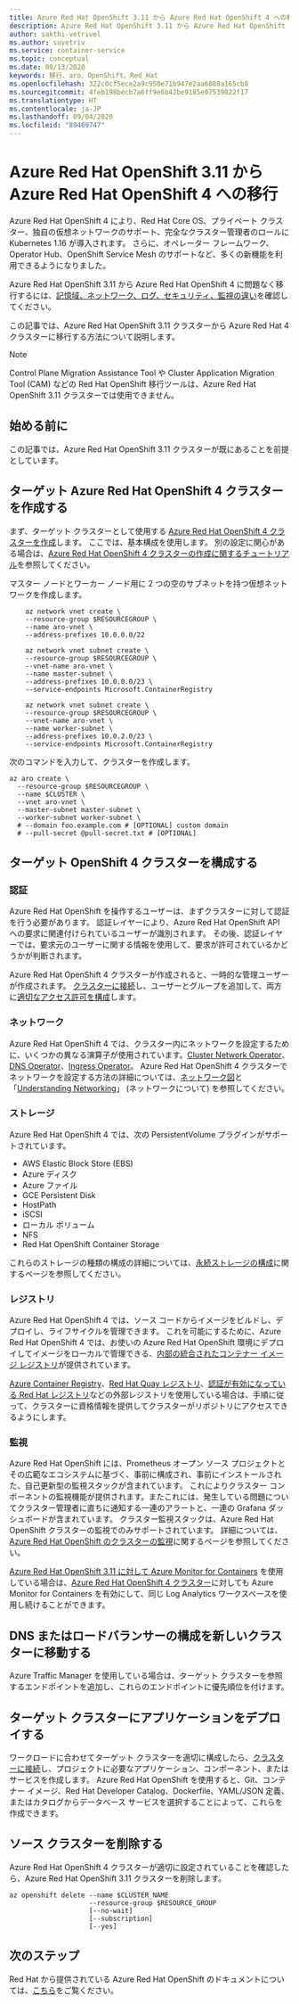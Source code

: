 ```yaml
---
title: Azure Red Hat OpenShift 3.11 から Azure Red Hat OpenShift 4 への移行
description: Azure Red Hat OpenShift 3.11 から Azure Red Hat OpenShift 4 への移行
author: sakthi-vetrivel
ms.author: suvetriv
ms.service: container-service
ms.topic: conceptual
ms.date: 08/13/2020
keywords: 移行、aro、OpenShift、Red Hat
ms.openlocfilehash: 322c0cf5ece2a9c950e71b947e2aa6088a165cb8
ms.sourcegitcommit: 4feb198becb7a6ff9e6b42be9185e07539022f17
ms.translationtype: HT
ms.contentlocale: ja-JP
ms.lasthandoff: 09/04/2020
ms.locfileid: "89469747"
---
```

# <a name="migrate-from-azure-red-hat-openshift-311-to-azure-red-hat-openshift-4"></a>Azure Red Hat OpenShift 3.11 から Azure Red Hat OpenShift 4 への移行

Azure Red Hat OpenShift 4 により、Red Hat Core OS、プライベート クラスター、独自の仮想ネットワークのサポート、完全なクラスター管理者のロールに Kubernetes 1.16 が導入されます。 さらに、オペレーター フレームワーク、Operator Hub、OpenShift Service Mesh のサポートなど、多くの新機能を利用できるようになりました。

Azure Red Hat OpenShift 3.11 から Azure Red Hat OpenShift 4 に問題なく移行するには、[記憶域、ネットワーク、ログ、セキュリティ、監視の違い](https://docs.openshift.com/container-platform/4.4/migration/migrating_3_4/planning-migration-3-to-4.html)を確認してください。

この記事では、Azure Red Hat OpenShift 3.11 クラスターから Azure Red Hat 4 クラスターに移行する方法について説明します。

> [!NOTE]
> Control Plane Migration Assistance Tool や Cluster Application Migration Tool (CAM) などの Red Hat OpenShift 移行ツールは、Azure Red Hat OpenShift 3.11 クラスターでは使用できません。

## <a name="before-you-begin"></a>始める前に

この記事では、Azure Red Hat OpenShift 3.11 クラスターが既にあることを前提としています。

## <a name="create-a-target-azure-red-hat-openshift-4-cluster"></a>ターゲット Azure Red Hat OpenShift 4 クラスターを作成する

まず、ターゲット クラスターとして使用する [Azure Red Hat OpenShift 4 クラスターを作成](tutorial-create-cluster.md)します。 ここでは、基本構成を使用します。 別の設定に関心がある場合は、[Azure Red Hat OpenShift 4 クラスターの作成に関するチュートリアル](tutorial-create-cluster.md)を参照してください。

マスター ノードとワーカー ノード用に 2 つの空のサブネットを持つ仮想ネットワークを作成します。

```azurecli-interactive
    az network vnet create \
    --resource-group $RESOURCEGROUP \
    --name aro-vnet \
    --address-prefixes 10.0.0.0/22

    az network vnet subnet create \
    --resource-group $RESOURCEGROUP \
    --vnet-name aro-vnet \
    --name master-subnet \
    --address-prefixes 10.0.0.0/23 \
    --service-endpoints Microsoft.ContainerRegistry

    az network vnet subnet create \
    --resource-group $RESOURCEGROUP \
    --vnet-name aro-vnet \
    --name worker-subnet \
    --address-prefixes 10.0.2.0/23 \
    --service-endpoints Microsoft.ContainerRegistry
```

次のコマンドを入力して、クラスターを作成します。

```azurecli-interactive
az aro create \
  --resource-group $RESOURCEGROUP \
  --name $CLUSTER \
  --vnet aro-vnet \
  --master-subnet master-subnet \
  --worker-subnet worker-subnet \
  # --domain foo.example.com # [OPTIONAL] custom domain
  # --pull-secret @pull-secret.txt # [OPTIONAL]
```

## <a name="configure-the-target-openshift-4-cluster"></a>ターゲット OpenShift 4 クラスターを構成する

### <a name="authentication"></a>認証

Azure Red Hat OpenShift を操作するユーザーは、まずクラスターに対して認証を行う必要があります。 認証レイヤーにより、Azure Red Hat OpenShift API への要求に関連付けられているユーザーが識別されます。 その後、認証レイヤーでは、要求元のユーザーに関する情報を使用して、要求が許可されているかどうかが判断されます。

Azure Red Hat OpenShift 4 クラスターが作成されると、一時的な管理ユーザーが作成されます。 [クラスターに接続](tutorial-connect-cluster.md)し、ユーザーとグループを追加して、両方に[適切なアクセス許可を構成](https://docs.openshift.com/aro/4/authentication/understanding-authentication.html)します。

### <a name="networking"></a>ネットワーク

Azure Red Hat OpenShift 4 では、クラスター内にネットワークを設定するために、いくつかの異なる演算子が使用されています。[Cluster Network Operator](https://docs.openshift.com/aro/4/networking/cluster-network-operator.html#nw-cluster-network-operator_cluster-network-operator)、[DNS Operator](https://docs.openshift.com/aro/4/networking/dns-operator.html)、[Ingress Operator](https://docs.openshift.com/aro/4/networking/ingress-operator.html)。 Azure Red Hat OpenShift 4 クラスターでネットワークを設定する方法の詳細については、[ネットワーク図](concepts-networking.md)と「[Understanding Networking](https://docs.openshift.com/aro/4/networking/understanding-networking.html)」 (ネットワークについて) を参照してください。

### <a name="storage"></a>ストレージ
Azure Red Hat OpenShift 4 では、次の PersistentVolume プラグインがサポートされています。

- AWS Elastic Block Store (EBS)
- Azure ディスク
- Azure ファイル
- GCE Persistent Disk
- HostPath
- iSCSI
- ローカル ボリューム
- NFS
- Red Hat OpenShift Container Storage

これらのストレージの種類の構成の詳細については、[永続ストレージの構成](https://access.redhat.com/documentation/azure_red_hat_openshift/4/html/storage/configuring-persistent-storage)に関するページを参照してください。

### <a name="registry"></a>レジストリ

Azure Red Hat OpenShift 4 では、ソース コードからイメージをビルドし、デプロイし、ライフサイクルを管理できます。 これを可能にするために、Azure Red Hat OpenShift 4 では、お使いの Azure Red Hat OpenShift 環境にデプロイしてイメージをローカルで管理できる、[内部の統合されたコンテナー イメージ レジストリ](https://docs.openshift.com/aro/4/registry/registry-options.html)が提供されています。

[Azure Container Registry](../container-registry/index.yml)、[Red Hat Quay レジストリ](https://docs.openshift.com/aro/4/registry/registry-options.html#registry-quay-overview_registry-options)、[認証が有効になっている Red Hat レジストリ](https://docs.openshift.com/aro/4/registry/registry-options.html#registry-authentication-enabled-registry-overview_registry-options)などの外部レジストリを使用している場合は、手順に従って、クラスターに資格情報を提供してクラスターがリポジトリにアクセスできるようにします。

### <a name="monitoring"></a>監視

Azure Red Hat OpenShift には、Prometheus オープン ソース プロジェクトとその広範なエコシステムに基づく、事前に構成され、事前にインストールされた、自己更新型の監視スタックが含まれています。 これによりクラスター コンポーネントの監視機能が提供されます。またこれには、発生している問題についてクラスター管理者に直ちに通知する一連のアラートと、一連の Grafana ダッシュボードが含まれています。 クラスター監視スタックは、Azure Red Hat OpenShift クラスターの監視でのみサポートされています。 詳細については、[Azure Red Hat OpenShift のクラスターの監視](https://docs.openshift.com/aro/4/monitoring/cluster_monitoring/about-cluster-monitoring.html)に関するページを参照してください。

[Azure Red Hat OpenShift 3.11 に対して Azure Monitor for Containers](../azure-monitor/insights/container-insights-azure-redhat-setup.md) を使用している場合は、[Azure Red Hat OpenShift 4 クラスター](../azure-monitor/insights/container-insights-azure-redhat4-setup.md)に対しても Azure Monitor for Containers を有効にして、同じ Log Analytics ワークスペースを使用し続けることができます。

## <a name="move-your-dns-or-load-balancer-configuration-to-the-new-cluster"></a>DNS またはロードバランサーの構成を新しいクラスターに移動する

Azure Traffic Manager を使用している場合は、ターゲット クラスターを参照するエンドポイントを追加し、これらのエンドポイントに優先順位を付けます。

## <a name="deploy-application-to-your-target-cluster"></a>ターゲット クラスターにアプリケーションをデプロイする

ワークロードに合わせてターゲット クラスターを適切に構成したら、[クラスターに接続](tutorial-connect-cluster.md)し、プロジェクトに必要なアプリケーション、コンポーネント、またはサービスを作成します。 Azure Red Hat OpenShift を使用すると、Git、コンテナー イメージ、Red Hat Developer Catalog、Dockerfile、YAML/JSON 定義、またはカタログからデータベース サービスを選択することによって、これらを作成できます。

## <a name="delete-your-source-cluster"></a>ソース クラスターを削除する
Azure Red Hat OpenShift 4 クラスターが適切に設定されていることを確認したら、Azure Red Hat OpenShift 3.11 クラスターを削除します。

```
az openshift delete --name $CLUSTER_NAME
                    --resource-group $RESOURCE_GROUP
                    [--no-wait]
                    [--subscription]
                    [--yes]
```
## <a name="next-steps"></a>次のステップ
Red Hat から提供されている Azure Red Hat OpenShift のドキュメントについては、[こちら](https://docs.openshift.com/aro/4/welcome/index.html)をご覧ください。